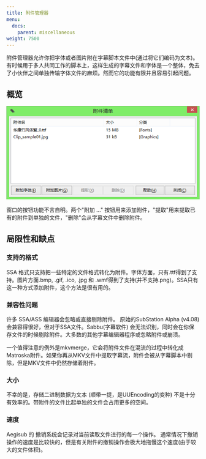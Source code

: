 ```yaml
---
title: 附件管理器
menu:
  docs:
    parent: miscellaneous
weight: 7500
---
```


附件管理器允许你把字体或者图片附在字幕脚本文件中(通过将它们编码为文本)。有时候用于多人共同工作的脚本上，这样生成的字幕文件和字体是一个整体，免去了小伙伴之间单独传输字体文件的麻烦。然而它的功能有限并且容易引起问题。

## 概览

![Attachment_list](/img/3.2/zh/Attachment_list.png#center)

窗口的按钮功能不言自明。两个"附加 ..."
按钮用来添加附件，"提取"用来提取已有的附件到单独的文件，"删除"会从字幕文件中删除附件。

## 局限性和缺点

### 支持的格式

SSA 格式只支持把一些特定的文件格式转化为附件。字体方面，只有.ttf得到了支持。图片方面.bmp, .gif, .ico, .jpg 和 .wmf得到了支持(并不支持.png)。SSA只有这一种方式添加附件，这个方法是很有用的。

### 兼容性问题

许多 SSA/ASS 编辑器会忽略或直接剔除附件。 原始的SubStation Alpha (v4.08)
会兼容得很好，但对于SSA文件。Sabbu(字幕软件)
会无法识别，同时会在你保存文件的时候剔除附件。大多数的其他字幕编辑器程序或忽略附件或崩溃。

一个值得注意的例外是mkvmerge，它会将附件文件在混流的过程中转化成Matroska附件。如果你再从MKV文件中提取字幕流，附件会被从字幕脚本中剔除，但是MKV文件中仍然存储着附件。

### 大小

不幸的是，存储二进制数据为文本 (顺带一提，是UUEncoding的变种)
不是十分有效率的。带附件的文件比起单独的文件会占用更多的空间。

### 速度

Aegisub 的 撤销系统会记录对当前读取文件进行的每一个操作。
通常情况下撤销操作的速度是比较快的，但是有关附件的撤销操作会极大地拖慢这个速度(由于较大的文件体积)。

